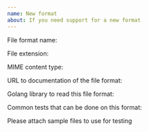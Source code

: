 ```yaml
---
name: New format
about: If you need support for a new format
---
```

File format name:

File extension:

MIME content type:

URL to documentation of the file format:

Golang library to read this file format:

Common tests that can be done on this format:

Please attach sample files to use for testing
